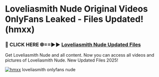 # Loveliasmith Nude Original Videos 0nlyFans Leaked - Files Updated! (hmxx)

<h3>🔴 CLICK HERE 🌐==►► <a href="https://tinyurl.com/4mcuefdz" rel="nofollow">Loveliasmith Nude Updated Files</a></h3>

Get Loveliasmith Nude and all content. Now you can access all videos and pictures of Loveliasmith Nude. New Updated Files 2025!

[![hmxx](https://i.imgur.com/StAQSOY.gif)](https://tinyurl.com/4mcuefdz)
loveliasmith onlyfans nude